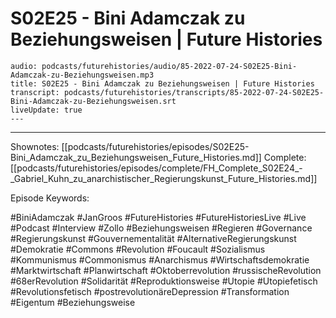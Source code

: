 # S02E25 - Bini Adamczak zu Beziehungsweisen | Future Histories

```audio-note
audio: podcasts/futurehistories/audio/85-2022-07-24-S02E25-Bini-Adamczak-zu-Beziehungsweisen.mp3
title: S02E25 - Bini Adamczak zu Beziehungsweisen | Future Histories
transcript: podcasts/futurehistories/transcripts/85-2022-07-24-S02E25-Bini-Adamczak-zu-Beziehungsweisen.srt
liveUpdate: true
---

```
---

Shownotes: [[podcasts/futurehistories/episodes/S02E25-Bini_Adamczak_zu_Beziehungsweisen_Future_Histories.md]]
Complete: [[podcasts/futurehistories/episodes/complete/FH_Complete_S02E24_-_Gabriel_Kuhn_zu_anarchistischer_Regierungskunst_Future_Histories.md]]


Episode Keywords:

#BiniAdamczak #JanGroos #FutureHistories #FutureHistoriesLive #Live #Podcast #Interview #Zollo #Beziehungsweisen #Regieren #Governance #Regierungskunst #Gouvernementalität #AlternativeRegierungskunst #Demokratie #Commons #Revolution #Foucault #Sozialismus #Kommunismus #Commonismus #Anarchismus #Wirtschaftsdemokratie #Marktwirtschaft #Planwirtschaft #Oktoberrevolution #russischeRevolution #68erRevolution #Solidarität #Reproduktionsweise #Utopie #Utopiefetisch #Revolutionsfetisch #postrevolutionäreDepression #Transformation #Eigentum #Beziehungsweise
